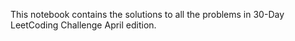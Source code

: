 This notebook contains the solutions to all the problems in 30-Day LeetCoding Challenge April edition.
